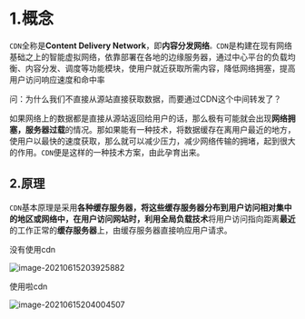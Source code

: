 # 1.概念

`CDN`全称是**Content Delivery Network**，即**内容分发网络**`。CDN`是构建在现有网络基础之上的智能虚拟网络，依靠部署在各地的边缘服务器，通过中心平台的负载均衡、内容分发、调度等功能模块，使用户就近获取所需内容，降低网络拥塞，提高用户访问响应速度和命中率

问：为什么我们不直接从源站直接获取数据，而要通过CDN这个中间转发了？

如果网络上的数据都是直接从源站返回给用户的话，那么极有可能就会出现**网络拥塞，服务器过载**的情况。那如果能有一种技术，将数据缓存在离用户最近的地方，使用户以最快的速度获取，那么就可以减少压力，减少网络传输的拥堵，起到很大的作用。`CDN`便是这样的一种技术方案，由此孕育出来。

## 2.原理

`CDN`基本原理是采用**各种缓存服务器，**将这些缓存服务器分布到用户访问相对集中的地区或网络中，在用户访问网站时，利**用全局负载技术**将用户访问指向距离**最近**的工作正常的**缓存服务器**上，由缓存服务器直接响应用户请求。

没有使用cdn

![image-20210615203925882](https://i.loli.net/2021/06/15/fY2FXw6Brspx8yH.png)

使用啦cdn

![image-20210615204004507](https://i.loli.net/2021/06/15/bljU5pyIX1JaKYg.png)